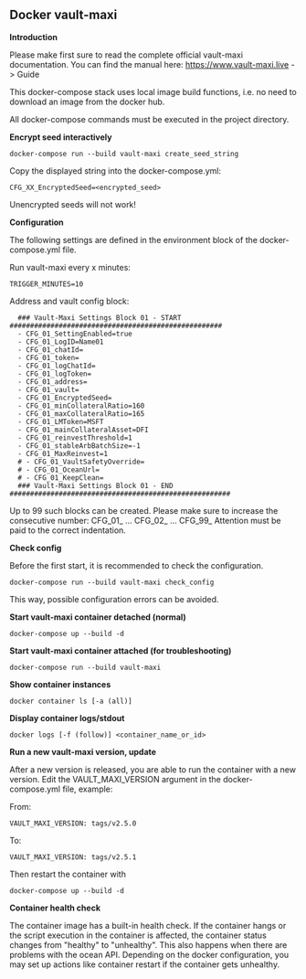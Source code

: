 ## Docker vault-maxi

**Introduction**

Please make first sure to read the complete official vault-maxi documentation. 
You can find the manual here: https://www.vault-maxi.live -> Guide

This docker-compose stack uses local image build functions, i.e. no need to download an image from the docker hub.

All docker-compose commands must be executed in the project directory.

**Encrypt seed interactively**

    docker-compose run --build vault-maxi create_seed_string

Copy the displayed string into the docker-compose.yml:

    CFG_XX_EncryptedSeed=<encrypted_seed>

Unencrypted seeds will not work!

**Configuration**

The following settings are defined in the environment block of the docker-compose.yml file.

Run vault-maxi every x minutes:

    TRIGGER_MINUTES=10

Address and vault config block:

      ### Vault-Maxi Settings Block 01 - START ####################################################
      - CFG_01_SettingEnabled=true
      - CFG_01_LogID=Name01
      - CFG_01_chatId=
      - CFG_01_token=
      - CFG_01_logChatId=
      - CFG_01_logToken=
      - CFG_01_address=
      - CFG_01_vault=
      - CFG_01_EncryptedSeed=
      - CFG_01_minCollateralRatio=160
      - CFG_01_maxCollateralRatio=165
      - CFG_01_LMToken=MSFT
      - CFG_01_mainCollateralAsset=DFI
      - CFG_01_reinvestThreshold=1
      - CFG_01_stableArbBatchSize=-1
      - CFG_01_MaxReinvest=1
      # - CFG_01_VaultSafetyOverride=
      # - CFG_01_OceanUrl=
      # - CFG_01_KeepClean=
      ### Vault-Maxi Settings Block 01 - END ######################################################

Up to 99 such blocks can be created.
Please make sure to increase the consecutive number: CFG_01_ ... CFG_02_ ... CFG_99_ 
Attention must be paid to the correct indentation.

**Check config**

Before the first start, it is recommended to check the configuration.

    docker-compose run --build vault-maxi check_config

This way, possible configuration errors can be avoided.

 **Start vault-maxi container detached (normal)**

    docker-compose up --build -d

**Start vault-maxi container attached (for troubleshooting)**

    docker-compose run --build vault-maxi

**Show container instances**

    docker container ls [-a (all)]

**Display container logs/stdout**

    docker logs [-f (follow)] <container_name_or_id>

**Run a new vault-maxi version, update**

After a new version is released, you are able to run the container with a new version.
Edit the VAULT_MAXI_VERSION argument in the docker-compose.yml file, example:

From:

    VAULT_MAXI_VERSION: tags/v2.5.0

To:

    VAULT_MAXI_VERSION: tags/v2.5.1

Then restart the container with

    docker-compose up --build -d

**Container health check**

The container image has a built-in health check. If the container hangs or the script execution in the container is affected, the container status changes from "healthy" to "unhealthy". This also happens when there are problems with the ocean API. Depending on the docker configuration, you may set up actions like container restart if the container gets unhealthy.
